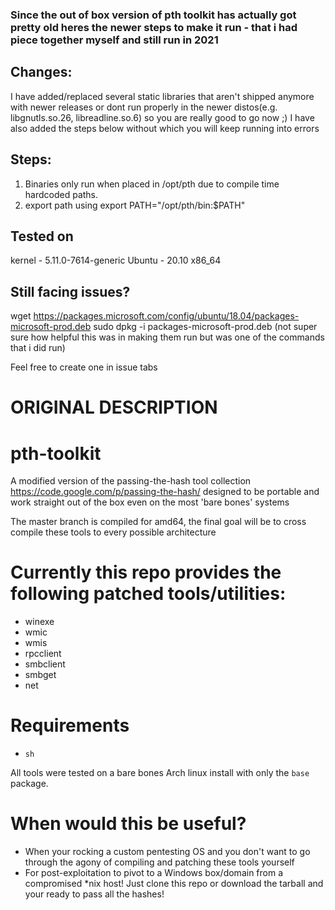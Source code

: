 ### Since the out of box version of pth toolkit has actually got pretty old heres the newer steps to make it run - that i had piece together myself and still run in 2021

## Changes:
I have added/replaced several static libraries that aren't shipped anymore with newer releases or dont run properly in the newer distos(e.g. libgnutls.so.26, libreadline.so.6) so you are really good to go now ;)
I have also added the steps below without which you will keep running into errors

## Steps:
1. Binaries only run when placed in /opt/pth due to compile time hardcoded paths.
2. export path using export PATH="/opt/pth/bin:$PATH"

## Tested on
kernel - 5.11.0-7614-generic
Ubuntu - 20.10
x86_64

## Still facing issues?
wget https://packages.microsoft.com/config/ubuntu/18.04/packages-microsoft-prod.deb
sudo dpkg -i packages-microsoft-prod.deb
(not super sure how helpful this was in making them run but was one of the commands that i did run)

Feel free to create one in issue tabs

# ORIGINAL DESCRIPTION
pth-toolkit
===========

A modified version of the passing-the-hash tool collection https://code.google.com/p/passing-the-hash/ designed to be portable and work straight out of the box even on the most 'bare bones' systems

The master branch is compiled for amd64, the final goal will be to cross compile these tools to every possible architecture 

Currently this repo provides the following patched tools/utilities:
================================================
- winexe
- wmic 
- wmis
- rpcclient
- smbclient
- smbget
- net

Requirements
============

- ```sh``` 


All tools were tested on a bare bones Arch linux install with only the `base` package.  


When would this be useful?
=========================
- When your rocking a custom pentesting OS and you don't want to go through the agony of compiling and patching these tools yourself
- For post-exploitation to pivot to a Windows box/domain from a compromised *nix host! Just clone this repo or download the tarball and your ready to pass all the hashes!


